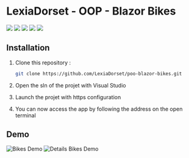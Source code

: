 # LexiaDorset - OOP - Blazor Bikes

<div>
  <img src="https://img.shields.io/badge/C%23-239120?style=for-the-badge&logo=c-sharp&logoColor=white"/>
<img src="https://img.shields.io/badge/.NET-5C2D91?style=for-the-badge&logoColor=white"/>
   <img src="https://img.shields.io/badge/Blazor-%23d8bfd8.svg?&style=for-the-badge&logo=blazor&logoColor=000000"/>
<img src="https://img.shields.io/badge/Visual%20Studio-%23007ACC.svg?&style=for-the-badge&logo=visualstudio&logoColor=ffffff"/>
<img src="https://img.shields.io/badge/ASP.NET%20Core-%237A7A7A.svg?&style=for-the-badge&logo=aspdotnet&logoColor=ffffff"/>
</div>

## Installation

1. Clone this repository :
   ```bash
   git clone https://github.com/LexiaDorset/poo-blazor-bikes.git

2. Open the sln of the projet with Visual Studio

3. Launch the projet with https configuration

4. You can now access the app by following the address on the open terminal

## Demo

![Bikes Demo](demo/demo_bikes.png)
![Details Bikes Demo](demo/demo_details.png)

